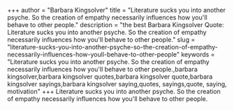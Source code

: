 +++
author = "Barbara Kingsolver"
title = "Literature sucks you into another psyche. So the creation of empathy necessarily influences how you'll behave to other people."
description = "the best Barbara Kingsolver Quote: Literature sucks you into another psyche. So the creation of empathy necessarily influences how you'll behave to other people."
slug = "literature-sucks-you-into-another-psyche-so-the-creation-of-empathy-necessarily-influences-how-youll-behave-to-other-people"
keywords = "Literature sucks you into another psyche. So the creation of empathy necessarily influences how you'll behave to other people.,barbara kingsolver,barbara kingsolver quotes,barbara kingsolver quote,barbara kingsolver sayings,barbara kingsolver saying,quotes, sayings,quote, saying, motivation"
+++
Literature sucks you into another psyche. So the creation of empathy necessarily influences how you'll behave to other people.

